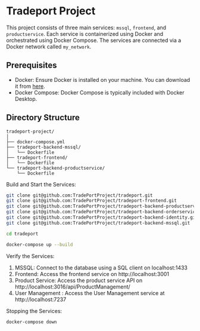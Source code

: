 # Tradeport Project

This project consists of three main services: `mssql`, `frontend`, and `productservice`. Each service is containerized using Docker and orchestrated using Docker Compose. The services are connected via a Docker network called `my_network`.

## Prerequisites

- Docker: Ensure Docker is installed on your machine. You can download it from [here](https://www.docker.com/products/docker-desktop).
- Docker Compose: Docker Compose is typically included with Docker Desktop.

## Directory Structure

```
tradeport-project/
│
├── docker-compose.yml
├── tradeport-backend-mssql/
│ 	└── Dockerfile
├── tradeport-frontend/
│ 	└── Dockerfile
└── tradeport-backend-productservice/
	└── Dockerfile
```

Build and Start the Services:

```bash
git clone git@github.com:TradePortProject/tradeport.git
git clone git@github.com:TradePortProject/tradeport-frontend.git
git clone git@github.com:TradePortProject/tradeport-backend-productservice.git
git clone git@github.com:TradePortProject/tradeport-backend-orderservice.git
git clone git@github.com:TradePortProject/tradeport-backend-identity.git
git clone git@github.com:TradePortProject/tradeport-backend-mssql.git
```

```bash
cd tradeport
```

```bash
docker-compose up --build
```

Verify the Services:

1. MSSQL: Connect to the database using a SQL client on localhost:1433
2. Frontend: Access the frontend service on http://localhost:3001
3. Product Service: Access the product service API on http://localhost:3016/api/ProductManagement/
4. User Management : Access the User Management service at http://localhost:7237

Stopping the Services:

```bash
docker-compose down
```
